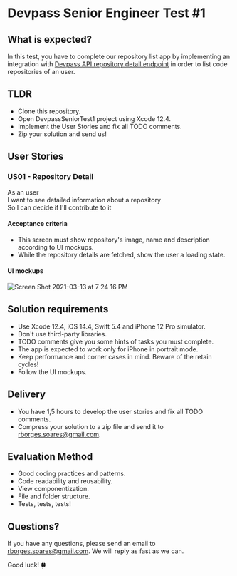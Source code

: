 
# Devpass Senior Engineer Test #1

## What is expected?

In this test, you have to complete our repository list app by implementing an integration with [Devpass API repository detail endpoint](https://raw.githubusercontent.com/rdgborges/devpass-ios-middle-test-1/main/repositories_endpoint.json) in order to list code repositories of an user.

## TLDR

- Clone this repository.
- Open DevpassSeniorTest1 project using Xcode 12.4.
- Implement the User Stories and fix all TODO comments.
- Zip your solution and send us!

## User Stories

### US01 - Repository Detail

As an user<br>
I want to see detailed information about a repository<br>
So I can decide if I'll contribute to it

#### Acceptance criteria

- This screen must show repository's image, name and description according to UI mockups.
- While the repository details are fetched, show the user a loading state.

#### UI mockups

![Screen Shot 2021-03-13 at 7 24 16 PM](https://user-images.githubusercontent.com/1377307/111074791-8896b780-84c3-11eb-9026-613b7273b296.png)

## Solution requirements

- Use Xcode 12.4, iOS 14.4, Swift 5.4 and iPhone 12 Pro simulator.
- Don't use third-party libraries.
- TODO comments give you some hints of tasks you must complete.
- The app is expected to work only for iPhone in portrait mode.
- Keep performance and corner cases in mind. Beware of the retain cycles!
- Follow the UI mockups.

## Delivery

- You have 1,5 hours to develop the user stories and fix all TODO comments.
- Compress your solution to a zip file and send it to rborges.soares@gmail.com.

## Evaluation Method

- Good coding practices and patterns.
- Code readability and reusability.
- View componentization.
- File and folder structure.
- Tests, tests, tests!

## Questions?

If you have any questions, please send an email to rborges.soares@gmail.com. We will reply as fast as we can. 

Good luck! 🍀

